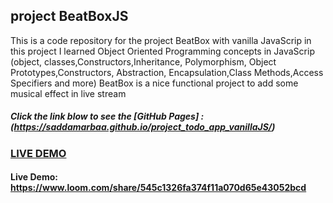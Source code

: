## project BeatBoxJS
This is a code repository for the project BeatBox with vanilla JavaScrip 
in this project I learned Object Oriented Programming concepts in JavaScrip
(object, classes,Constructors,Inheritance, Polymorphism, Object Prototypes,Constructors, 
Abstraction, Encapsulation,Class Methods,Access Specifiers and more)
BeatBox is a nice functional project to add some musical effect in live stream

##### Click the link blow to see the [GitHub Pages] : (https://saddamarbaa.github.io/project_todo_app_vanillaJS/)
### <a href="https://resume-portfolio-starter-pack.herokuapp.com">LIVE DEMO</a>


#### Live Demo: https://www.loom.com/share/545c1326fa374f11a070d65e43052bcd

